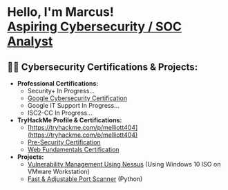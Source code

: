 <h1>Hello, I'm Marcus! <br/><a href="https://www.linkedin.com/in/john-marcus-elliott-a1a7162a9/">Aspiring Cybersecurity / SOC Analyst</a></h1>

<h2>👨‍💻 Cybersecurity Certifications & Projects:</h2>

- <b>Professional Certifications:</b>
  - Security+ In Progress...
  - [Google Cybersecurity Certification](https://ibb.co/C7gbjdR)
  - Google IT Support In Progress...
  - ISC2-CC In Progress...
- <b>TryHackMe Profile & Certifications:</b>
  - [https://tryhackme.com/p/melliott404](https://tryhackme.com/p/melliott404)
  - [Pre-Security Certification](https://ibb.co/M2hZFfM)
  - [Web Fundamentals Certification](https://ibb.co/bP40pD6)
- <b>Projects:</b>
  - [Vulnerability Management Using Nessus](https://www.evernote.com/shard/s704/sh/083d3eef-d3a8-3d11-d2f6-1280fa8bb356/Guejyi7CUtBwyyneRJIe0kveMmD8QMYKOvRZVCTUtRkjQ_iwdzzyeqCj9w) (Using Windows 10 ISO on VMware Workstation)
  - [Fast & Adjustable Port Scanner](https://github.com/Melliott404/portscanner/blob/main/portscanner.py) (Python)

